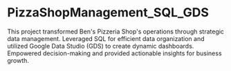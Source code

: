 # PizzaShopManagement_SQL_GDS
This project transformed Ben's Pizzeria Shop's operations through strategic data management. Leveraged SQL for efficient data organization and utilized Google Data Studio (GDS) to create dynamic dashboards. Empowered decision-making and provided actionable insights for business growth.
